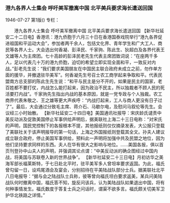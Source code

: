 ### 港九各界人士集会  呼吁美军撤离中国  北平美兵要求海长遣送回国

1946-07-27
第1版()
专栏：

　　港九各界人士集会
    呼吁美军撤离中国
    北平美兵要求海长遣送回国
    【新华社延安二十二日电】香港讯：港九侨胞于六月三十日在香港国泰戏院举行“港九各界促进祖国和平运动大会”，参加者两千余人，包括文化界、青年学生和广大工人、商民等各界人士。大会选出何香凝、彭泽民、千家驹、陈此生、狄超白及各界代表王文雄等人为主席团。七十高龄的彭泽民老先生代表主席团致词说：“在座两千多人，足以代表几十万的港九侨胞，迫切的希望立即实现全面和平，一致反对内战。”彭老先生说：“我们要求美国朋友在中国民主联合政府未成立之前，勿作单方面的援华，并撤退驻华美军”。何香凝先生号召士农工商学起来争取和平。代表民盟南方总支部的陈此生先生说：“和平与民主是分不开的，如果是民主的国家，老百姓都不要打仗，内战怎么能打起来，因为政治不民主，所以独裁者不顾人民的死活要打内战”。千家驹先生指出内战的基本原因，就是一党专政与个人独裁。农工商界代表朱敬之、王之雄等更大声疾呼：“内战打起来，工人与商人更没有日子过了”。最后，大会通过分致毛主席、蒋介石、马歇尔电，及慰问马叙伦等先生。会议经三小时始散。
    【新华社延安二十四日电】美国通讯社报导：宋庆龄氏谴责中美反动派及促敦美国停止军事供给声明后，据美联社上海二十三日电称：“对宋氏的声明，国民党控制下的各报根本不提，其他报纸则仅仅摘录发表，大公报只登载了美联社关于该声明报导的第一句话，上海之外国报纸则登载其全文。孙夫人建议成立联合政府，停止美国军事供给，预料此一声明将加强中共及民盟之地位，因为他们坚持要求同样的东西。夫人在华有很大之影响与地位。……美国各报，俱以首页刊登孙中山夫人的声明，并强调其论点谓：“中美反动派的确企图经过中国内战，将美国与苏联卷入新的世界战争”。
    【新华社延安二十三日电】月初访华之美海军部长福莱斯特，于七日赴北平时，驻平美军多人曾坦率要求返国。为此，福氏曾勾留一日，设鸡尾酒会及宴会，分别招待在平美陆战队部分士兵。据美联社北平八日电报导：“据与会之陆战队士兵称，彼等曾向福氏坦白要求返美，某兵问美陆战队何时撤离中国，福氏答不知，旋反问该兵，认为美陆战队如果退出中国，将有何种事情发生。福氏数度于答复士兵之问话时，谓渠不欲多言。福氏颇关切美军卫护华北铁路之详情。”
